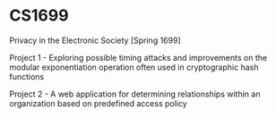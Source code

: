 # CS1699
Privacy in the Electronic Society [Spring 1699]

Project 1 - Exploring possible timing attacks and improvements on the modular exponentiation operation often used in cryptographic hash functions

Project 2 - A web application for determining relationships within an organization based on predefined access policy
